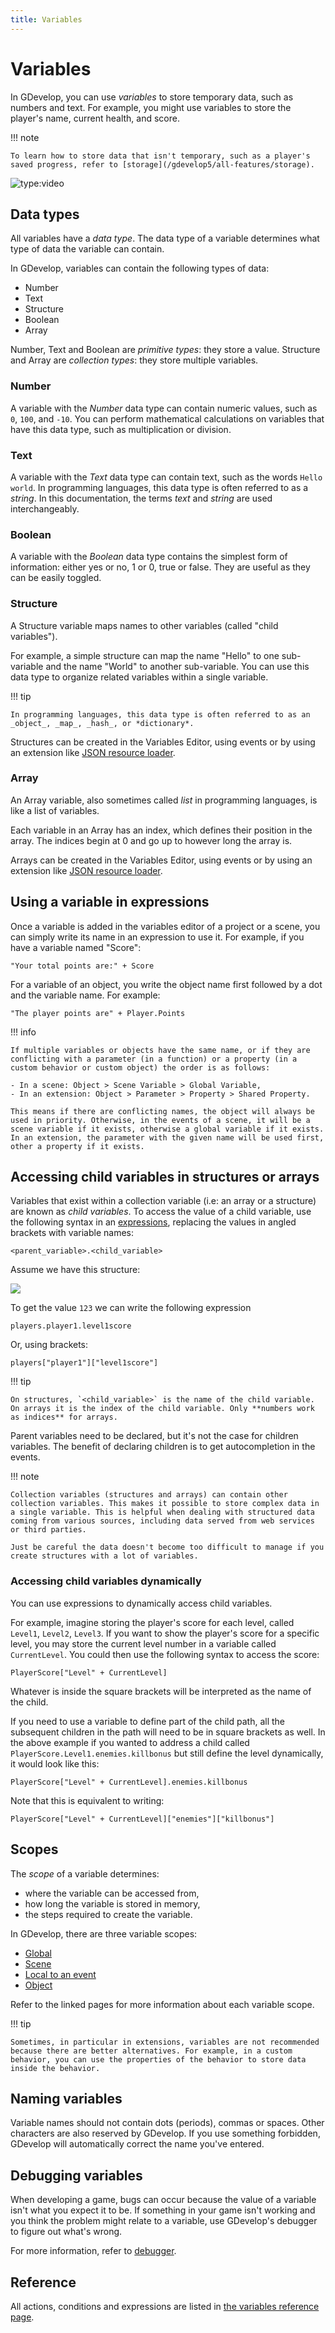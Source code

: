 ```yaml
---
title: Variables
---
```

# Variables

In GDevelop, you can use _variables_ to store temporary data, such as numbers and text. For example, you might use variables to store the player's name, current health, and score.

!!! note

    To learn how to store data that isn't temporary, such as a player's saved progress, refer to [storage](/gdevelop5/all-features/storage).

![type:video](https://www.youtube.com/embed/MFvAd-96LWo)

## Data types

All variables have a _data type_. The data type of a variable determines what type of data the variable can contain.

In GDevelop, variables can contain the following types of data:

- Number
- Text
- Structure
- Boolean
- Array

Number, Text and Boolean are *primitive types*: they store a value.
Structure and Array are *collection types*: they store multiple variables.

### Number

A variable with the *Number* data type can contain numeric values, such as `0`, `100`, and `-10`. You can perform mathematical calculations on variables that have this data type, such as multiplication or division.

### Text

A variable with the *Text* data type can contain text, such as the words `Hello world`. In programming languages, this data type is often referred to as a _string_. In this documentation,
the terms *text* and *string* are used interchangeably.

### Boolean

A variable with the *Boolean* data type contains the simplest form of information: either yes or no, 1 or 0, true or false. They are useful as they can be easily toggled.

### Structure

A Structure variable maps names to other variables (called "child variables").

For example, a simple structure can map the name "Hello" to one sub-variable and the name "World" to another sub-variable.
You can use this data type to organize related variables within a single variable.

!!! tip

    In programming languages, this data type is often referred to as an _object_, _map_, _hash_, or *dictionary*.

Structures can be created in the Variables Editor, using events or by using an extension like [JSON resource loader](../../extensions/jsonresource-loader/).

### Array

An Array variable, also sometimes called _list_ in programming languages, is like a list of variables.

Each variable in an Array has an index, which defines their position in the array.
The indices begin at 0 and go up to however long the array is.

Arrays can be created in the Variables Editor, using events or by using an extension like [JSON resource loader](../../extensions/jsonresource-loader/).

## Using a variable in expressions

Once a variable is added in the variables editor of a project or a scene, you can simply write its name in an expression to use it. For example, if you have a variable named "Score":

`"Your total points are:" + Score`

For a variable of an object, you write the object name first followed by a dot and the variable name. For example:

`"The player points are" + Player.Points`


!!! info

    If multiple variables or objects have the same name, or if they are conflicting with a parameter (in a function) or a property (in a custom behavior or custom object) the order is as follows:

    - In a scene: Object > Scene Variable > Global Variable,
    - In an extension: Object > Parameter > Property > Shared Property.

    This means if there are conflicting names, the object will always be used in priority. Otherwise, in the events of a scene, it will be a scene variable if it exists, otherwise a global variable if it exists.
    In an extension, the parameter with the given name will be used first, other a property if it exists.

## Accessing child variables in structures or arrays

Variables that exist within a collection variable (i.e: an array or a structure) are known as _child variables_.
To access the value of a child variable, use the following syntax in an [expressions](/gdevelop5/all-features/expressions), replacing the values in angled brackets with variable names:

```
<parent_variable>.<child_variable>
```
Assume we have this structure:

![](structure-variable.png)

To get the value `123` we can write the following expression

```
players.player1.level1score
```

Or, using brackets:

```
players["player1"]["level1score"]
```

!!! tip

    On structures, `<child_variable>` is the name of the child variable. On arrays it is the index of the child variable. Only **numbers work as indices** for arrays.

Parent variables need to be declared, but it's not the case for children variables. The benefit of declaring children is to get autocompletion in the events.

!!! note

    Collection variables (structures and arrays) can contain other collection variables. This makes it possible to store complex data in a single variable. This is helpful when dealing with structured data coming from various sources, including data served from web services or third parties.

    Just be careful the data doesn't become too difficult to manage if you create structures with a lot of variables.

### Accessing child variables dynamically

You can use expressions to dynamically access child variables.

For example, imagine storing the player's score for each level, called `Level1`, `Level2`, `Level3`. If you want to show the player's score for a specific level, you may store the current level number in a variable called `CurrentLevel`. You could then use the following syntax to access the score:

```
PlayerScore["Level" + CurrentLevel]
```

Whatever is inside the square brackets will be interpreted as the name of the child.

If you need to use a variable to define part of the child path, all the subsequent children in the path will need to be in square brackets as well.   In the above example if you wanted to address a child called `PlayerScore.Level1.enemies.killbonus` but still define the level dynamically, it would look like this:

```
PlayerScore["Level" + CurrentLevel].enemies.killbonus
```

Note that this is equivalent to writing:

```
PlayerScore["Level" + CurrentLevel]["enemies"]["killbonus"]
```

## Scopes

The _scope_ of a variable determines:

- where the variable can be accessed from,
- how long the variable is stored in memory,
- the steps required to create the variable.

In GDevelop, there are three variable scopes:

- [Global](/gdevelop5/all-features/variables/global-variables)
- [Scene](/gdevelop5/all-features/variables/scene-variables)
- [Local to an event](/gdevelop5/all-features/variables/local-variables)
- [Object](/gdevelop5/all-features/variables/object-variables)

Refer to the linked pages for more information about each variable scope.

!!! tip

    Sometimes, in particular in extensions, variables are not recommended because there are better alternatives. For example, in a custom behavior, you can use the properties of the behavior to store data inside the behavior.

## Naming variables

Variable names should not contain dots (periods), commas or spaces. Other characters are also reserved by GDevelop. If you use something forbidden, GDevelop will automatically correct the name you've entered.

## Debugging variables

When developing a game, bugs can occur because the value of a variable isn't what you expect it to be. If something in your game isn't working and you think the problem might relate to a variable, use GDevelop's debugger to figure out what's wrong.

For more information, refer to [debugger](/gdevelop5/interface/debugger).

## Reference

All actions, conditions and expressions are listed in [the variables reference page](/gdevelop5/all-features/variables/reference/).
